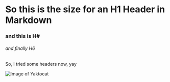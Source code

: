 # So this is the size for an H1 Header in Markdown #
### and this is H# ###
###### and finally H6 ######

So, I tried some headers now, yay

![Image of Yaktocat](https://octodex.github.com/images/yaktocat.png)
